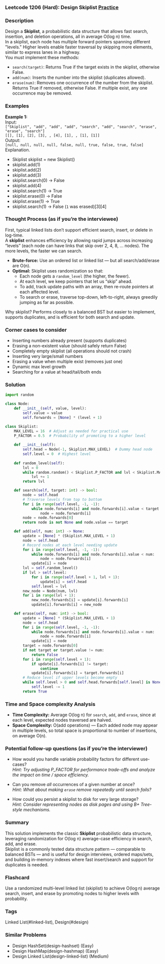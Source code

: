 ### Leetcode 1206 (Hard): Design Skiplist [Practice](https://leetcode.com/problems/design-skiplist)

### Description  
Design a **Skiplist**, a probabilistic data structure that allows fast search, insertion, and deletion operations, all in average O(log n) time.  
In a skiplist, each node has multiple forward pointers spanning different "levels." Higher levels enable faster traversal by skipping more elements, similar to express lanes in a highway.  
You must implement these methods:  
- `search(target)`: Returns True if the target exists in the skiplist, otherwise False.  
- `add(num)`: Inserts the number into the skiplist (duplicates allowed).
- `erase(num)`: Removes one occurrence of the number from the skiplist. Returns True if removed, otherwise False. If multiple exist, any one occurrence may be removed.

### Examples  

**Example 1:**  
Input:  
`["Skiplist", "add", "add", "add", "search", "add", "search", "erase", "erase", "search"]`  
`[[], [1], [2], [3], , [4], [1], , [1], [1]]`  
Output:  
`[null, null, null, null, false, null, true, false, true, false]`  
Explanation.  
- Skiplist skiplist = new Skiplist()
- skiplist.add(1)
- skiplist.add(2)
- skiplist.add(3)
- skiplist.search(0) → False
- skiplist.add(4)
- skiplist.search(1) → True
- skiplist.erase(0) → False
- skiplist.erase(1) → True
- skiplist.search(1) → False (`1` was erased)[3][4]

### Thought Process (as if you’re the interviewee)  
First, typical linked lists don’t support efficient search, insert, or delete in log-time.  
A **skiplist** enhances efficiency by allowing rapid jumps across increasing “levels” (each node can have links that skip over 2, 4, 8, ... nodes). The more levels, the faster we can search.  
- **Brute-force:** Use an ordered list or linked list — but all search/add/erase are O(n).
- **Optimal:** Skiplist uses randomization so that:
    - Each node gets a `random_level` (the higher, the fewer).
    - At each level, we keep pointers that let us “skip” ahead.
    - To add, track update paths with an array, then re-route pointers at each affected level.
    - To search or erase, traverse top-down, left-to-right, always greedily jumping as far as possible.

Why skiplist? Performs closely to a balanced BST but easier to implement, supports duplicates, and is efficient for both search and update.

### Corner cases to consider  
- Inserting numbers already present (supports duplicates)
- Erasing a non-existent value (should safely return False)
- Completely empty skiplist (all operations should not crash)
- Inserting very large/small numbers
- Erasing a value when multiple exist (removes just one)
- Dynamic max level growth
- Searching for a value at head/tail/both ends

### Solution

```python
import random

class Node:
    def __init__(self, value, level):
        self.value = value
        self.forwards = [None] * (level + 1)

class Skiplist:
    MAX_LEVEL = 16  # Adjust as needed for practical use
    P_FACTOR = 0.5  # Probability of promoting to a higher level
    
    def __init__(self):
        self.head = Node(-1, Skiplist.MAX_LEVEL)  # Dummy head node
        self.level = 0  # Highest level
    
    def random_level(self):
        lvl = 0
        while random.random() < Skiplist.P_FACTOR and lvl < Skiplist.MAX_LEVEL:
            lvl += 1
        return lvl

    def search(self, target: int) -> bool:
        node = self.head
        # Traverse levels from top to bottom
        for i in range(self.level, -1, -1):
            while node.forwards[i] and node.forwards[i].value < target:
                node = node.forwards[i]
        node = node.forwards[0]
        return node is not None and node.value == target

    def add(self, num: int) -> None:
        update = [None] * (Skiplist.MAX_LEVEL + 1)
        node = self.head
        # Record nodes at each level needing update
        for i in range(self.level, -1, -1):
            while node.forwards[i] and node.forwards[i].value < num:
                node = node.forwards[i]
            update[i] = node
        lvl = self.random_level()
        if lvl > self.level:
            for i in range(self.level + 1, lvl + 1):
                update[i] = self.head
            self.level = lvl
        new_node = Node(num, lvl)
        for i in range(lvl + 1):
            new_node.forwards[i] = update[i].forwards[i]
            update[i].forwards[i] = new_node

    def erase(self, num: int) -> bool:
        update = [None] * (Skiplist.MAX_LEVEL + 1)
        node = self.head
        for i in range(self.level, -1, -1):
            while node.forwards[i] and node.forwards[i].value < num:
                node = node.forwards[i]
            update[i] = node
        target = node.forwards[0]
        if not target or target.value != num:
            return False
        for i in range(self.level + 1):
            if update[i].forwards[i] != target:
                continue
            update[i].forwards[i] = target.forwards[i]
        # Reduce level if upper levels become empty
        while self.level > 0 and self.head.forwards[self.level] is None:
            self.level -= 1
        return True
```

### Time and Space complexity Analysis  

- **Time Complexity:** Average O(log n) for `search`, `add`, and `erase`, since at each level, expected nodes traversed are halved.
- **Space Complexity:** O(add operations) — Each added node may appear in multiple levels, so total space is proportional to number of insertions, on average O(n).

### Potential follow-up questions (as if you’re the interviewer)  

- How would you handle variable probability factors for different use-cases?  
  *Hint: Try adjusting P_FACTOR for performance trade-offs and analyze the impact on time / space efficiency.*

- Can you remove *all* occurrences of a given number at once?  
  *Hint: What about making `erase` remove repeatedly until search fails?*

- How could you persist a skiplist to disk for very large storage?  
  *Hint: Consider representing nodes as disk pages and using B+ Tree-style mechanisms.*

### Summary
This solution implements the classic **Skiplist** probabilistic data structure, leveraging randomization for O(log n) average-case efficiency in search, add, and erase.  
Skiplist is a commonly tested data structure pattern — comparable to balanced BSTs — and is useful for design interviews, ordered maps/sets, and building in-memory indexes where fast insert/search and support for duplicates is needed.


### Flashcard
Use a randomized multi-level linked list (skiplist) to achieve O(log n) average search, insert, and erase by promoting nodes to higher levels with probability.

### Tags
Linked List(#linked-list), Design(#design)

### Similar Problems
- Design HashSet(design-hashset) (Easy)
- Design HashMap(design-hashmap) (Easy)
- Design Linked List(design-linked-list) (Medium)